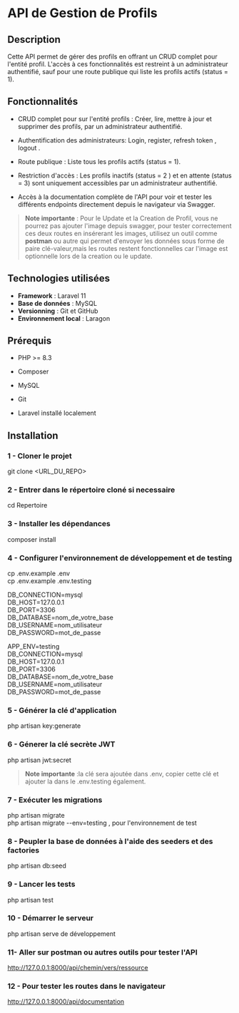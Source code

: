 
# API de Gestion de Profils
## Description

Cette API permet de gérer des profils en offrant un CRUD complet pour l'entité profil. L'accès à ces fonctionnalités est restreint à un administrateur authentifié, sauf pour une route publique qui liste les profils actifs (status = 1).

## Fonctionnalités

- CRUD complet pour sur l'entité profils : Créer, lire, mettre à jour et supprimer des profils, par un administrateur authentifié.

- Authentification des administrateurs: Login, register, refresh token , logout . 

- Route publique : Liste tous les profils actifs (status = 1).

- Restriction d'accès : Les profils inactifs (status = 2 ) et en attente (status = 3) sont uniquement accessibles par un administrateur authentifié.
  
- Accès à la documentation complète de l'API pour voir et tester les différents endpoints directement depuis le navigateur via Swagger.  
  
> **Note importante** : Pour le Update et la Creation de Profil, vous ne pourrez pas ajouter l'image depuis swagger, pour tester correctement ces deux routes en insérerant les images, utilisez un outil comme **postman** ou autre qui permet d'envoyer les données sous forme de paire clé-valeur,mais les routes restent fonctionnelles car l'image est optionnelle lors de la creation ou le update.

  
## Technologies utilisées

-  **Framework** : Laravel 11
-  **Base de données** : MySQL
-  **Versionning** : Git et GitHub
-  **Environnement local** : Laragon

## Prérequis

- PHP >= 8.3

- Composer

- MySQL

- Git

- Laravel installé localement

## Installation

### 1 - Cloner le projet
git clone <URL_DU_REPO>

### 2 -  Entrer dans le répertoire cloné si necessaire
cd Repertoire

### 3 - Installer les dépendances
composer install

### 4 - Configurer l'environnement de développement et de testing
cp .env.example .env  
cp .env.example .env.testing

DB_CONNECTION=mysql   
DB_HOST=127.0.0.1  
DB_PORT=3306  
DB_DATABASE=nom_de_votre_base  
DB_USERNAME=nom_utilisateur  
DB_PASSWORD=mot_de_passe  

APP_ENV=testing  
DB_CONNECTION=mysql  
DB_HOST=127.0.0.1  
DB_PORT=3306  
DB_DATABASE=nom_de_votre_base  
DB_USERNAME=nom_utilisateur  
DB_PASSWORD=mot_de_passe  

### 5 -  Générer la clé d'application
php artisan key:generate


### 6 - Génerer la clé secrète JWT
php artisan jwt:secret

> **Note importante** :la clé sera ajoutée dans .env, copier cette clé et ajouter la dans le .env.testing également.

### 7 - Exécuter les migrations

php artisan migrate  
php artisan migrate --env=testing , pour l'environnement de test

### 8 - Peupler la base de données à l'aide des seeders et des factories
php artisan db:seed

### 9 - Lancer les tests
php artisan test

### 10 - Démarrer le serveur
php artisan serve de développement 

### 11- Aller sur postman ou autres outils pour tester l'API
http://127.0.0.1:8000/api/chemin/vers/ressource

### 12 - Pour tester les routes dans le navigateur
http://127.0.0.1:8000/api/documentation



